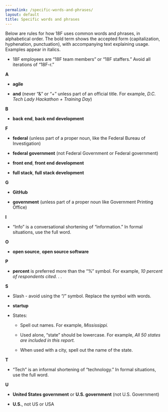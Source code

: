 ```yaml
---
permalink: /specific-words-and-phrases/
layout: default
title: Specific words and phrases
---
```

Below are rules for how 18F uses common words and phrases, in
alphabetical order. The bold term shows the accepted form
(capitalization, hyphenation, punctuation), with accompanying text
explaining usage. Examples appear in italics.

-   18F employees are “18F team members” or “18F staffers.” Avoid all iterations of “18F-r.”

**A**

-   **agile**

-   **and** (never “&” or “+” unless part of an official title. For example, *D.C. Tech Lady Hackathon + Training Day*)

**B**

-   **back end**, **back end development**

**F**

-   **federal** (unless part of a proper noun, like the Federal Bureau of Investigation)

-   **federal government** (not Federal Government or Federal government)

-   **front end**, **front end development**

-   **full stack**, **full stack development**

**G**

-   **GitHub**

-   **government** (unless part of a proper noun like Government Printing Office)

**I**

-   “Info” is a conversational shortening of “information.” In formal situations, use the full word.

**O**

-   **open source**, **open source software**

**P**

-   **percent** is preferred more than the “%” symbol. For example, *10 percent of respondents cited. . .*

**S**

-   Slash - avoid using the “/” symbol. Replace the symbol with words.

-   **startup**

-   States:

    -   Spell out names. For example, *Mississippi.*

    -   Used alone, “state” should be lowercase. For example, *All 50 states are included in this report.*

    -   When used with a city, spell out the name of the state.

**T**

-   “Tech” is an informal shortening of “technology.” In formal situations, use the full word.

**U**

-   **United States government** or **U.S. government** (not U.S. Government)

-   **U.S.**, not US or USA